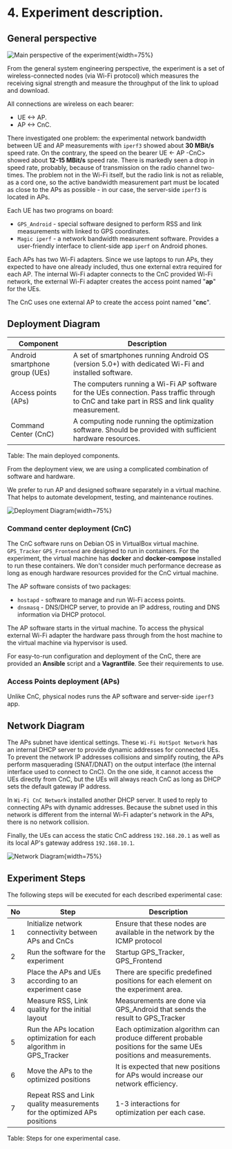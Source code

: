 # 4. Experiment description.

## General perspective

![Main perspective of the experiment](<images/Deployment Diagram-Free-structure_scheme.png>){width=75%}

From the general system engineering perspective, the experiment is a set of wireless-connected nodes (via Wi-Fi protocol) which measures the receiving signal strength and measure the throughput of the link to upload and download.

All connections are wireless on each bearer:

- UE <-> AP.
- AP <-> CnC.

There investigated one problem: the experimental network bandwidth between UE and AP measurements with `iperf3` showed about **30 MBit/s** speed rate. On the contrary, the speed on the bearer UE <- AP -CnC> showed about **12-15 MBit/s** speed rate. There is markedly seen a drop in speed rate, probably, because of transmission on the radio channel two-times. The problem not in the Wi-Fi itself, but the radio link is not as reliable, as a cord one, so the active bandwidth measurement part must be located as close to the APs as possible - in our case, the server-side `iperf3` is located in APs.

Each UE has two programs on board:

- `GPS_Android` - special software designed to perform RSS and link measurements with linked to GPS coordinates.
- `Magic iperf` - a network bandwidth measurement software. Provides a user-friendly interface to client-side app `iperf` on Android phones.

Each APs has two Wi-Fi adapters. Since we use laptops to run APs, they expected to have one already included, thus one external extra required for each AP. The internal Wi-Fi adapter connects to the CnC provided Wi-Fi network, the external Wi-Fi adapter creates the access point named "**ap**" for the UEs.

The CnC uses one external AP to create the access point named "**cnc**".

## Deployment Diagram

| Component                      | Description                                                                                                                                     |
| ---------------------------------------- | ----------------------------------------------------------------------------------------------------------------------------------------------- |
| Android smartphone group (UEs) | A set of smartphones running Android OS (version 5.0+) with dedicated Wi-Fi and installed software.                                              |
| Access points (APs)            | The computers running a Wi-Fi AP software for the UEs connection. Pass traffic through to CnC and take part in RSS and link quality measurement. |
| Command Center (CnC)           | A computing node running the optimization software. Should be provided with sufficient hardware resources.                                      |

Table: The main deployed components.

From the deployment view, we are using a complicated combination of software and hardware.

We prefer to run AP and designed software separately in a virtual machine. That helps to automate development, testing, and maintenance routines.

![Deployment Diagram](images/Deployment%20Diagram-Deployment_Diagram.png){width=75%}

### Command center deployment (CnC)

The CnC software runs on Debian OS in VirtualBox virtual machine. `GPS_Tracker` `GPS_Frontend` are designed to run in containers. For the experiment, the virtual machine has **docker** and **docker-compose** installed to run these containers. We don't consider much performance decrease as long as enough hardware resources provided for the CnC virtual machine.

The AP software consists of two packages:

- `hostapd` - software to manage and run Wi-Fi access points.
- `dnsmasq` - DNS/DHCP server, to provide an IP address, routing and DNS information via DHCP protocol.

The AP software starts in the virtual machine. To access the physical external Wi-Fi adapter the hardware pass through from the host machine to the virtual machine via hypervisor is used.

For easy-to-run configuration and deployment of the CnC, there are provided an **Ansible** script and a **Vagrantfile**. See their requirements to use.

### Access Points deployment (APs)

Unlike CnC, physical nodes runs the AP software and server-side `iperf3` app.

## Network Diagram

The APs subnet have identical settings. These `Wi-Fi HotSpot Network` has an internal DHCP server to provide dynamic addresses for connected UEs. To prevent the network IP addresses collisions and simplify routing, the APs perform masquerading (SNAT/DNAT) on the output interface (the internal interface used to connect to CnC). On the one side, it cannot access the UEs directly from CnC, but the UEs will always reach CnC as long as DHCP sets the default gateway IP address. 

In `Wi-Fi CnC Network` installed another DHCP server. It used to reply to connecting APs with dynamic addresses. Because the subnet used in this network is different from the internal Wi-Fi adapter's network in the APs, there is no network collision.

Finally, the UEs can access the static CnC address `192.168.20.1` as well as its local AP's gateway address `192.168.10.1`.

![Network Diagram](images/Deployment%20Diagram-Network_Diagram.png){width=75%}

## Experiment Steps

The following steps will be executed for each described experimental case:

| No  | Step                                                                     | Description                                                                                                       |
| ----- | ------------------------------------------------------------------------ | ----------------------------------------------------------------------------------------------------------------- |
| 1   | Initialize network connectivity between APs and CnCs                     | Ensure that these nodes are available in the network by the ICMP protocol                                         |
| 2   | Run the software for the experiment                                      | Startup GPS_Tracker, GPS_Frontend                                                                                 |
| 3   | Place the APs and UEs according to an experiment case                    | There are specific predefined positions for each element on the experiment area.                                  |
| 4   | Measure RSS, Link quality for the initial layout                         | Measurements are done via GPS_Android that sends the result to GPS_Tracker                                        |
| 5   | Run the APs location optimization for each algorithm in GPS_Tracker      | Each optimization algorithm can produce different probable positions for the same UEs positions and measurements. |
| 6   | Move the APs to the optimized positions                                  | It is expected that new positions for APs would increase our network efficiency.                                  |
| 7   | Repeat RSS and Link quality measurements for the optimized APs positions | 1-3 interactions for optimization per each case.                                                                   |  |
Table: Steps for one experimental case.

